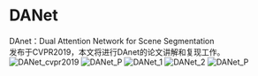 # DANet
DAnet：Dual Attention Network for Scene Segmentation  
发布于CVPR2019，本文将进行DAnet的论文讲解和复现工作。
![DANet_cvpr2019](https://user-images.githubusercontent.com/52816016/189250053-b5b4ca6e-18e2-4b88-9879-57d182098b70.png)
![DANet_P](https://user-images.githubusercontent.com/52816016/189251196-7b74bbeb-bc6a-42f7-a185-bc6ad933d5bb.png)
![DANet_1](https://user-images.githubusercontent.com/52816016/189251204-577ce96c-5e56-4ff3-8f7c-6650a7e22b28.png)
![DANet_2](https://user-images.githubusercontent.com/52816016/189251326-c8bda261-7cb4-4cca-ba50-d819589b54ff.png)
![DANet_P](https://user-images.githubusercontent.com/52816016/189251331-e193e8a3-31e5-4fb8-b033-f48359766891.png)
